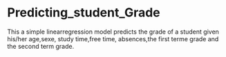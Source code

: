 # Predicting_student_Grade
This a simple linearregression model predicts the grade of a student given his/her age,sexe, study time,free time, absences,the first terme grade and the second term grade.
